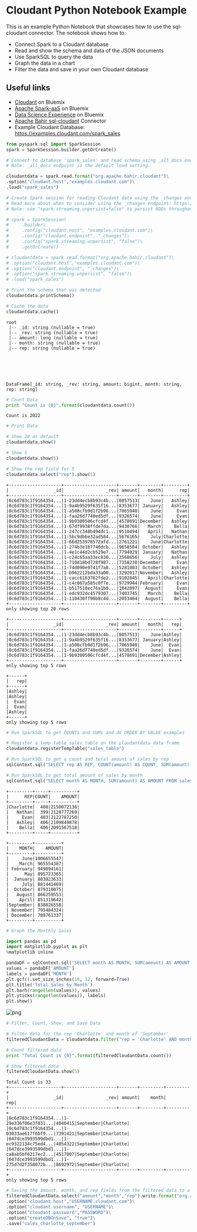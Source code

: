 
# Cloudant Python Notebook Example

This is an example Python Notebook that showcases how to use the sql-cloudant connector. The notebook shows how to:
* Connect Spark to a Cloudant database
* Read and show the schema and data of the JSON documents
* Use SparkSQL to query the data
* Graph the data in a chart
* Filter the data and save in your own Cloudant database

## Useful links

* [Cloudant](https://console.ng.bluemix.net/catalog/services/cloudant-nosql-db/) on Bluemix
* [Apache Spark-aaS](https://console.ng.bluemix.net/catalog/services/apache-spark/) on Bluemix
* [Data Science Experience](https://datascience.ibm.com) on Bluemix
* [Apache Bahir sql-cloudant](https://github.com/cloudant-labs/spark-cloudant) Connector
* Example Cloudant Database: https://examples.cloudant.com/spark_sales




```python
from pyspark.sql import SparkSession
spark = SparkSession.builder.getOrCreate()

# Connect to database 'spark_sales' and read schema using _all_docs endpoint
# Note: _all_docs endpoint is the default load setting.

cloudantdata = spark.read.format("org.apache.bahir.cloudant")\
.option("cloudant.host","examples.cloudant.com")\
.load("spark_sales")

# Create Spark session for reading Cloudant data using the _changes endpoint
# Read more about when to consider using the _changes endpoint: https://github.com/apache/bahir/blob/master/sql-cloudant/README.md
# Note: use "spark.streaming.unpersist=false" to persist RDDs throughout the load process.  

# spark = SparkSession\
#     .builder\
#     .config("cloudant.host", "examples.cloudant.com")\
#     .config("cloudant.endpoint", "_changes")\
#     .config("spark.streaming.unpersist", "false")\
#     .getOrCreate()

# cloudantdata = spark.read.format("org.apache.bahir.cloudant")\
# .option("cloudant.host","examples.cloudant.com")\
# .option("cloudant.endpoint", "_changes")\
# .option("spark.streaming.unpersist", "false")\
# .load("spark_sales")

# Print the schema that was detected
cloudantdata.printSchema()

# Cache the data
cloudantdata.cache()
```

    root
     |-- _id: string (nullable = true)
     |-- _rev: string (nullable = true)
     |-- amount: long (nullable = true)
     |-- month: string (nullable = true)
     |-- rep: string (nullable = true)
    





    DataFrame[_id: string, _rev: string, amount: bigint, month: string, rep: string]




```python
# Count Data
print "Count is {0}".format(cloudantdata.count())
```

    Count is 2022



```python
# Print Data

# Show 20 as default
cloudantdata.show()

# Show 5
cloudantdata.show(5)

# Show the rep field for 5
cloudantdata.select("rep").show(5)
```

    +--------------------+--------------------+-------+--------+---------+
    |                 _id|                _rev| amount|   month|      rep|
    +--------------------+--------------------+-------+--------+---------+
    |0c6d783c1f9164354...|1-23dd4ecb8b93c4b...|8057513|    June|   Ashley|
    |0c6d783c1f9164354...|1-9a4b9529f635f16...|8353677| January|   Ashley|
    |0c6d783c1f9164354...|1-a508cfb9d1f2b96...|7065940|    June|     Evan|
    |0c6d783c1f9164354...|1-faa26d7740ed5df...|9326574|    June|     Evan|
    |0c6d783c1f9164354...|1-9b9300506cfcd4f...|4578691|December|   Ashley|
    |0c6d783c1f9164354...|1-67df9938ffde7da...|9430766|   March|    Bella|
    |0c6d783c1f9164354...|1-247cc348b494dc1...|9510494|   April|   Nathan|
    |0c6d783c1f9164354...|1-5bc9db6e32ad584...|5676165|    July|Charlotte|
    |0c6d783c1f9164354...|1-66d253978572afd...|2761221|    June|Charlotte|
    |0c6d783c1f9164354...|1-274b3e1b7746dcb...|9658504| October|   Ashley|
    |0c6d783c1f9164354...|1-4e1c44d2cb529e7...|7794029| January|   Nathan|
    |0c6d783c1f9164354...|1-c24c65aa33ec830...|3568656|    July|   Ashley|
    |0c6d783c1f9164354...|1-710d18bd728f987...|7358230|December|     Evan|
    |0c6d783c1f9164354...|1-74d090e9741f7a8...|5281803| October|   Ashley|
    |0c6d783c1f9164354...|1-b962212bda33a00...|3292017|November|   Ashley|
    |0c6d783c1f9164354...|1-cacc6163762fde2...|9102845|   April|Charlotte|
    |0c6d783c1f9164354...|1-c4c067a585c0f7e...|9729944|February|     Evan|
    |0c6d783c1f9164354...|1-b517518ec76a1b0...|1042097|  August|     Evan|
    |0c6d783c1f9164354...|1-edc932dc4579307...|7403745|   March|    Bella|
    |0c6d783c1f9164354...|1-110430ff98b8c4d...|2053464|  August|    Bella|
    +--------------------+--------------------+-------+--------+---------+
    only showing top 20 rows
    
    +--------------------+--------------------+-------+--------+------+
    |                 _id|                _rev| amount|   month|   rep|
    +--------------------+--------------------+-------+--------+------+
    |0c6d783c1f9164354...|1-23dd4ecb8b93c4b...|8057513|    June|Ashley|
    |0c6d783c1f9164354...|1-9a4b9529f635f16...|8353677| January|Ashley|
    |0c6d783c1f9164354...|1-a508cfb9d1f2b96...|7065940|    June|  Evan|
    |0c6d783c1f9164354...|1-faa26d7740ed5df...|9326574|    June|  Evan|
    |0c6d783c1f9164354...|1-9b9300506cfcd4f...|4578691|December|Ashley|
    +--------------------+--------------------+-------+--------+------+
    only showing top 5 rows
    
    +------+
    |   rep|
    +------+
    |Ashley|
    |Ashley|
    |  Evan|
    |  Evan|
    |Ashley|
    +------+
    only showing top 5 rows
    



```python
# Run SparkSQL to get COUNTs and SUMs and do ORDER BY VALUE examples

# Register a temp table sales_table on the cloudantdata data frame
cloudantdata.registerTempTable("sales_table")

# Run SparkSQL to get a count and total amount of sales by rep
sqlContext.sql("SELECT rep AS REP, COUNT(amount) AS COUNT, SUM(amount) AS AMOUNT FROM sales_table GROUP BY rep ORDER BY SUM(amount) DESC").show(100)

# Run SparkSQL to get total amount of sales by month
sqlContext.sql("SELECT month AS MONTH, SUM(amount) AS AMOUNT FROM sales_table GROUP BY month ORDER BY SUM(amount) DESC").show()
```

    +---------+-----+----------+
    |      REP|COUNT|    AMOUNT|
    +---------+-----+----------+
    |Charlotte|  408|2150072136|
    |   Nathan|  399|2128777269|
    |     Evan|  403|2122787250|
    |   Ashley|  406|2109849878|
    |    Bella|  406|2091567518|
    +---------+-----+----------+
    
    +---------+----------+
    |    MONTH|    AMOUNT|
    +---------+----------+
    |     June|1006655547|
    |    March| 965554387|
    | February| 949894161|
    |      May| 895723365|
    |  January| 883823633|
    |     July| 881441469|
    |  October| 879310075|
    |   August| 866259553|
    |    April| 851319642|
    |September| 838826558|
    | November| 795484324|
    | December| 788761337|
    +---------+----------+
    



```python
# Graph the Monthly Sales  

import pandas as pd
import matplotlib.pyplot as plt
%matplotlib inline

pandaDF = sqlContext.sql("SELECT month AS MONTH, SUM(amount) AS AMOUNT FROM sales_table GROUP BY month ORDER BY SUM(amount) DESC").toPandas()
values = pandaDF['AMOUNT']
labels = pandaDF['MONTH']
plt.gcf().set_size_inches(16, 12, forward=True)
plt.title('Total Sales by Month')
plt.barh(range(len(values)), values)
plt.yticks(range(len(values)), labels)
plt.show()
```


![png](graph_for_python_example.png)



```python
# Filter, Count, Show, and Save Data

# Filter data for the rep 'Charlotte' and month of 'September'
filteredCloudantData = cloudantdata.filter("rep = 'Charlotte' AND month = 'September'")

# Count filtered data
print "Total Count is {0}".format(filteredCloudantData.count())

# Show filtered data
filteredCloudantData.show(5)
```

    Total Count is 33
    +--------------------+--------------------+-------+---------+---------+
    |                 _id|                _rev| amount|    month|      rep|
    +--------------------+--------------------+-------+---------+---------+
    |0c6d783c1f9164354...|1-29e336f06e3f031...|4040415|September|Charlotte|
    |0c6d783c1f9164354...|1-03033ae617f6bf9...|7391421|September|Charlotte|
    |647dce3993599dbd1...|1-ec9322134c75ed4...|4054322|September|Charlotte|
    |647dce3993599dbd1...|1-ca8ab5bf6217ec2...|4517007|September|Charlotte|
    |647dce3993599dbd1...|1-275d7d2f358072b...|8692972|September|Charlotte|
    +--------------------+--------------------+-------+---------+---------+
    only showing top 5 rows
    



```python
# Saving the amount, month, and rep fields from the filtered data to a new Cloudant database 'sales_charlotte_september'
filteredCloudantData.select("amount","month","rep").write.format("org.apache.bahir.cloudant")\
.option("cloudant.host","USERNAME.cloudant.com")\
.option("cloudant.username", "USERNAME")\
.option("cloudant.password","PASSWORD")\
.option("createDBOnSave", "true")\
.save("sales_charlotte_september")
```
